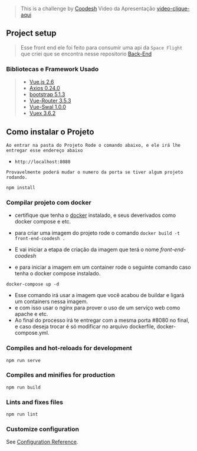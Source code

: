 > This is a challenge by [Coodesh](https://coodesh.com/)
> Video da Apresentação [video-clique-aqui](https://www.loom.com/share/908977b68a3c4586b009543db2eda29a)
## Project setup

> Esse front end ele foi feito para consumir uma api da `Space Flight` que criei que se encontra nesse repositorio [Back-End](google.com)
### Bibliotecas e Framework Usado
> - [Vue.js 2.6](https://vuejs.org/)
> - [Axios 0.24.0](https://vuejs.org/)
> - [bootstrap 5.1.3](https://getbootstrap.com/docs/5.0/getting-started/introduction/)
> - [Vue-Router 3.5.3](https://router.vuejs.org/)
> - [Vue-Swal 1.0.0](https://www.npmjs.com/package/vue-swal)
> - [Vuex 3.6.2](https://vuex.vuejs.org/ptbr/)

## Como instalar o Projeto
```
Ao entrar na pasta do Projeto Rode o comando abaixo, e ele irá lhe entregar esse endereço abaixo 
```
- `http://localhost:8080`

```
Provavelmente poderá mudar o numero da porta se tiver algum projeto rodando.
```

```
npm install
```

### Compilar projeto com docker

- certifique que tenha o [docker](https://www.docker.com/get-started) instalado, e seus deverivados como docker compose e etc.

- para criar uma imagem do projeto rode o comando `docker build -t front-end-coodesh .` 
- E vai iniciar a etapa de criação da imagem que terá o nome *front-end-coodesh*
- e para iniciar a imagem em um container rode o seguinte comando caso tenha o docker compose instalado.
```
docker-compose up -d
```
- Esse comando irá usar a imagem que você acabou de buildar e ligará um containers nessa imagem.
- e com isso usar o nginx para prover o uso de um serviço web como apache e etc.
- Ao final do processo irá te entregar com a mesma porta #8080 no final, e caso deseja trocar é só modificar no arquivo dockerfile, docker-compose.yml.

### Compiles and hot-reloads for development
```
npm run serve
```

### Compiles and minifies for production
```
npm run build
```

### Lints and fixes files
```
npm run lint
```

### Customize configuration
See [Configuration Reference](https://cli.vuejs.org/config/).

